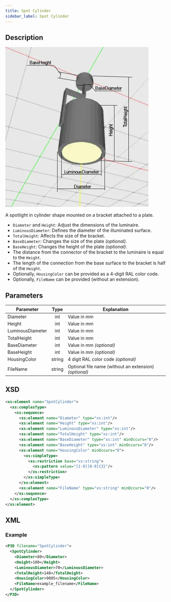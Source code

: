 ```yaml
---
title: Spot Cylinder
sidebar_label: Spot Cylinder
---
```


## Description

![Spot Cylinder](/img/docs/geometry/parametric/spot-cylinder.webp)

A spotlight in cylinder shape mounted on a bracket attached to a plate.

- `Diameter` and `Height`: Adjust the dimensions of the luminaire.
- `LuminousDiameter`: Defines the diameter of the illuminated surface.
- `TotalHeight`: Affects the size of the bracket.
- `BaseDiameter`: Changes the size of the plate *(optional)*.
- `BaseHeight`: Changes the height of the plate *(optional)*.
- The distance from the connector of the bracket to the luminaire is equal to the `Height`.
- The length of the connection from the base surface to the bracket is half of the `Height`.
- Optionally, `HousingColor` can be provided as a 4-digit RAL color code.
- Optionally, `FileName` can be provided (without an extension).

## Parameters

| Parameter         | Type   | Explanation                                                    |
| ----------------- | :----: | -------------------------------------------------------------- |
| Diameter          | int    | Value in mm                                                    |
| Height            | int    | Value in mm                                                    |
| LuminousDiameter  | int    | Value in mm                                                    |
| TotalHeight       | int    | Value in mm                                                    |
| BaseDiameter      | int    | Value in mm *(optional)*                                       |
| BaseHeight        | int    | Value in mm *(optional)*                                       |
| HousingColor      | string | 4 digit RAL color code *(optional)*                            |
| FileName          | string | Optional file name (without an extension) *(optional)*         |

## XSD

```xml
<xs:element name="SpotCylinder">
  <xs:complexType>
    <xs:sequence>
      <xs:element name="Diameter" type="xs:int"/>
      <xs:element name="Height" type="xs:int"/>
      <xs:element name="LuminousDiameter" type="xs:int"/>
      <xs:element name="TotalHeight" type="xs:int"/>
      <xs:element name="BaseDiameter" type="xs:int" minOccurs="0"/>
      <xs:element name="BaseHeight" type="xs:int" minOccurs="0"/>
      <xs:element name="HousingColor" minOccurs="0">
        <xs:simpleType>
          <xs:restriction base="xs:string">
            <xs:pattern value="[1-9][0-9]{3}"/>
          </xs:restriction>
        </xs:simpleType>
      </xs:element>
      <xs:element name="FileName" type="xs:string" minOccurs="0"/>
    </xs:sequence>
  </xs:complexType>
</xs:element>
```

## XML

### Example

```xml
<P3D filename="SpotCylinder">
  <SpotCylinder>
    <Diameter>80</Diameter>
    <Height>100</Height>
    <LuminousDiameter>70</LuminousDiameter>
    <TotalHeight>140</TotalHeight>
    <HousingColor>9005</HousingColor>
    <FileName>example_filename</FileName>
  </SpotCylinder>
</P3D>
```
